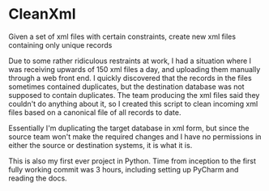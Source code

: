 # CleanXml
Given a set of xml files with certain constraints, create new xml files containing only unique records

Due to some rather ridiculous restraints at work, I had a situation where I was receiving upwards of 150 xml files a day, and uploading them manually through a web front end. I quickly discovered that the records in the files sometimes contained duplicates, but the destination database was not supposed to contain duplicates. The team producing the xml files said they couldn't do anything about it, so I created this script to clean incoming xml files based on a canonical file of all records to date.

Essentially I'm duplicating the target database in xml form, but since the source team won't make the required changes and I have no permissions in either the source or destination systems, it is what it is.

This is also my first ever project in Python. Time from inception to the first fully working commit was 3 hours, including setting up PyCharm and reading the docs.
